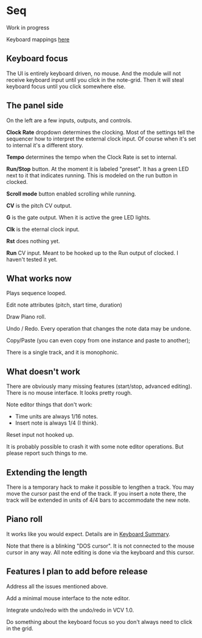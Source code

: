 # Seq
Work in progress

Keyboard mappings [here](./keymap.md)

## Keyboard focus

The UI is entirely keyboard driven, no mouse. And the module will not receive keyboard input until you click in the note-grid. Then it will steal keyboard focus until you click somewhere else.

## The panel side

On the left are a few inputs, outputs, and controls.

**Clock Rate** dropdown determines the clocking. Most of the settings tell the sequencer how to interpret the external clock input. Of course when it's set to internal it's a different story.

**Tempo** determines the tempo when the Clock Rate is set to internal.

**Run/Stop** button. At the moment it is labeled "preset". It has a green LED next to it that indicates running. This is modeled on the run button in clocked.

**Scroll mode** button enabled scrolling while running.

**CV** is the pitch CV output.

**G** is the gate output. When it is active the gree LED lights.

**Clk** is the eternal clock input.

**Rst** does nothing yet.

**Run** CV input. Meant to be hooked up to the Run output of clocked. I haven't tested it yet.

## What works now

Plays sequence looped.

Edit note attributes (pitch, start time, duration)

Draw Piano roll.

Undo / Redo. Every operation that changes the note data may be undone.

Copy/Paste (you can even copy from one instance and paste to another);

There is a single track, and it is monophonic.

## What doesn't work

There are obviously many missing features (start/stop, advanced editing). There is no mouse interface. It looks pretty rough.

Note editor things that don't work:

* Time units are always 1/16 notes.
* Insert note is always 1/4 (I think).

Reset input not hooked up.

It is probably possible to crash it with some note editor operations. But please report such things to me.

## Extending the length

There is a temporary hack to make it possible to lengthen a track. You may move the cursor past the end of the track. If you insert a note there, the track will be extended in units of 4/4 bars to accommodate the new note.

## Piano roll

It works like you would expect. Details are in [Keyboard Summary](./keymap.md).

Note that there is a blinking "DOS cursor". It is not connected to the mouse cursor in any way. All note editing is done via the keyboard and this cursor.

## Features I plan to add before release

Address all the issues mentioned above.

Add a minimal mouse interface to the note editor.

Integrate undo/redo with the undo/redo in VCV 1.0.

Do something about the keyboard focus so you don't always need to click in the grid.

